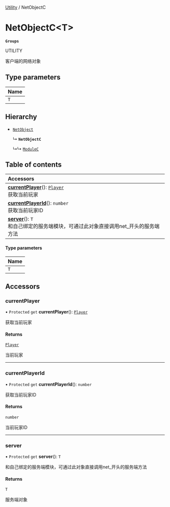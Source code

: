 [Utility](../groups/Utility.Utility.md) / NetObjectC

# NetObjectC<T\> <Badge type="tip" text="Class" /> <Score text="NetObjectC<T\>" />

**`Groups`**

UTILITY

客户端的网络对象

## Type parameters

| Name |
| :------ |
| `T` |

## Hierarchy

- [`NetObject`](Extension.NetObject.md)

  ↳ **`NetObjectC`**

  ↳↳ [`ModuleC`](Extension.ModuleC.md)

## Table of contents

| Accessors |
| :-----|
| **[currentPlayer](Extension.NetObjectC.md#currentplayer)**(): [`Player`](Gameplay.Player.md) <br> 获取当前玩家|
| **[currentPlayerId](Extension.NetObjectC.md#currentplayerid)**(): `number` <br> 获取当前玩家ID|
| **[server](Extension.NetObjectC.md#server)**(): `T` <br> 和自己绑定的服务端模块，可通过此对象直接调用net_开头的服务端方法|

#### Type parameters

| Name |
| :------ |
| `T` |

## Accessors

### currentPlayer <Score text="currentPlayer" /> 

• `Protected` `get` **currentPlayer**(): [`Player`](Gameplay.Player.md) <Badge type="tip" text="client" />

获取当前玩家


#### Returns

[`Player`](Gameplay.Player.md)

当前玩家

___

### currentPlayerId <Score text="currentPlayerId" /> 

• `Protected` `get` **currentPlayerId**(): `number` <Badge type="tip" text="client" />

获取当前玩家ID


#### Returns

`number`

当前玩家ID

___

### server <Score text="server" /> 

• `Protected` `get` **server**(): `T` <Badge type="tip" text="client" />

和自己绑定的服务端模块，可通过此对象直接调用net_开头的服务端方法


#### Returns

`T`

服务端对象
